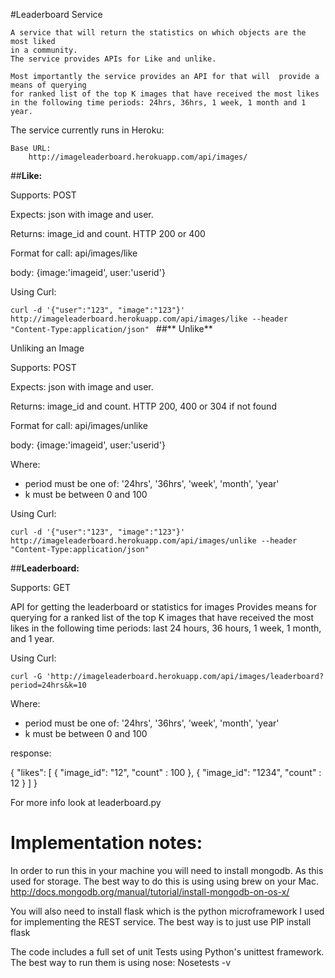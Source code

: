 
#Leaderboard Service


	A service that will return the statistics on which objects are the most liked
	in a community. 
	The service provides APIs for Like and unlike. 

	Most importantly the service provides an API for that will  provide a means of querying 
	for ranked list of the top K images that have received the most likes in the following time periods: 24hrs, 36hrs, 1 week, 1 month and 1 year. 
	
  The service currently runs in Heroku:
  
	Base URL: 
		http://imageleaderboard.herokuapp.com/api/images/ 


##**Like:**

Supports: POST

Expects: json with image and user.

Returns: image_id and count. HTTP 200 or 400

Format for call: api/images/like

body: {image:'imageid', user:'userid'}
 
Using Curl: 

`curl -d '{"user":"123", "image":"123"}' http://imageleaderboard.herokuapp.com/api/images/like --header "Content-Type:application/json"
`
##** Unlike**

Unliking an Image

Supports: POST

Expects: json with image and user. 

Returns: image_id and count. HTTP 200, 400 or 304 if not found

Format for call: api/images/unlike

body: {image:'imageid', user:'userid'}

Where: 
- period must be one of: '24hrs', '36hrs', 'week', 'month', 'year'
- k must be between 0 and 100

Using Curl: 

`curl -d '{"user":"123", "image":"123"}' http://imageleaderboard.herokuapp.com/api/images/unlike --header "Content-Type:application/json"`


##**Leaderboard:**

Supports: GET

API for getting the leaderboard or statistics for images
Provides means for querying for a ranked list of the top
K images that have received the most likes in the following time periods: 
last 24 hours, 36 hours, 1 week, 1 month, and 1 year.


Using Curl: 

`curl -G 'http://imageleaderboard.herokuapp.com/api/images/leaderboard?period=24hrs&k=10
`

Where: 

- period must be one of: '24hrs', '36hrs', 'week', 'month', 'year'
- k must be between 0 and 100
 
response:

{
	"likes": [ 
	{
 			"image_id": "12", 
 			"count"	  : 100
 		}, 
 		{
 			"image_id": "1234", 
 			"count"   : 12
 		}
 	  ] 
 	}

	
For more info look at leaderboard.py


Implementation notes:
==========

In order to run this in your machine you will need to install mongodb. As this used for storage. 
The best way to do this is using using brew on your Mac. http://docs.mongodb.org/manual/tutorial/install-mongodb-on-os-x/

You will also need to install flask which is the python microframework I used for implementing the REST service. 
The best way is to just use PIP install flask

The code includes a full set of unit Tests using Python's unittest framework. 
The best way to run them is using nose:
Nosetests -v




